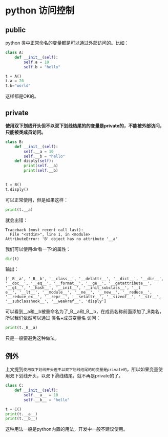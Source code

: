 # python 访问控制

## public

python 类中正常命名的变量都是可以通过外部访问的。比如：

```python
class A:
    def __init__(self):
        self.a = 10
        self.b = "hello"

t = A()
t.a = 20
t.b="world"
```

这样都是OK的。

## private

**使用双下划线开头但不以双下划线结尾的的变量是private的，不能被外部访问，只能被类成员访问。**
```python
class B:
    def __init__(self):
        self.__a = 10
        self.__b = "hello"
    def disply(self):
        print(self.__a)
        print(self.__b)
        

t = B()
t.disply()
```

可以正常使用，但是如果这样：

```python
print(t.__a)
```

就会出错：

```text
Traceback (most recent call last):
  File "<stdin>", line 1, in <module>
AttributeError: 'B' object has no attribute '__a'
```

我们可以使用dir看一下t的属性：

```python
dir(t)
```
输出：

```text
['_B__a', '_B__b', '__class__', '__delattr__', '__dict__', '__dir__', '__doc__', '__eq__', '__format__', '__ge__', '__getattribute__', '__gt__', '__hash__', '__init__', '__init_subclass__', '__l
e__', '__lt__', '__module__', '__ne__', '__new__', '__reduce__', '__reduce_ex__', '__repr__', '__setattr__', '__sizeof__', '__str__', '__subclasshook__', '__weakref__', 'disply']
```

可以看到__a和__b被重命名为了_B__a和_B__b，在成员名称前面添加了_B类名，所以我们依然可以通过 类名+成员变量名 访问：

```python
print(t._B__a)
```

只是一般要避免这种做法。

## 例外

上文提到`使用双下划线开头但不以双下划线结尾的的变量是private的`，所以如果变量使用双下划线开头，以双下滑线结尾，就不再是private的了。

```python
class C:
    def __init__(self):
        self.__a__ = 10
        self.__b__ = "hello"

t = C()
print(t.__a__)
print(t.__b__)

```

这种用法一般是python内置的用法，开发中一般不建议使用。